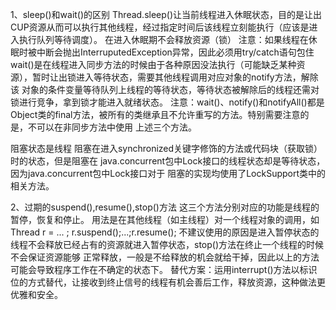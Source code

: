 1、sleep()和wait()的区别
Thread.sleep()让当前线程进入休眠状态，目的是让出CUP资源从而可以执行其他线程，经过指定时间后该线程立刻能执行（应该是进入执行队列等待调度）。
在进入休眠期不会释放资源（锁）
注意：如果线程在休眠时被中断会抛出InterruputedException异常，因此必须用try/catch语句包住
wait()是在线程进入同步方法的时候由于各种原因没法执行（可能缺乏某种资源），暂时让出锁进入等待状态，需要其他线程调用对应对象的notify方法，解除该
对象的条件变量等待队列上线程的等待状态，等待状态被解除后的线程还需对锁进行竞争，拿到锁才能进入就绪状态。
注意：wait()、notify()和notifyAll()都是Object类的final方法，被所有的类继承且不允许重写的方法。特别需要注意的是，不可以在非同步方法中使用
上述三个方法。

阻塞状态是线程
阻塞在进入synchronized关键字修饰的方法或代码块（获取锁）时的状态，但是阻塞在
java.concurrent包中Lock接口的线程状态却是等待状态，因为java.concurrent包中Lock接口对于
阻塞的实现均使用了LockSupport类中的相关方法。

2、过期的suspend(),resume(),stop()方法
这三个方法分别对应的功能是线程的暂停，恢复和停止。
用法是在其他线程（如主线程）对一个线程对象的调用，如 Thread r = ... ;  r.suspend();...;r.resume();
不建议使用的原因是进入暂停状态的线程不会释放已经占有的资源就进入暂停状态，stop()方法在终止一个线程的时候不会保证资源能够
正常释放，一般是不给释放的机会就给干掉，因此以上的方法可能会导致程序工作在不确定的状态下。
替代方案：运用interrupt()方法以标识位的方式替代，让接收到终止信号的线程有机会善后工作，释放资源，这种做法更优雅和安全。
